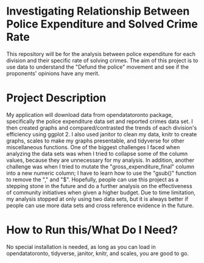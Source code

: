 # Investigating Relationship Between Police Expenditure and Solved Crime Rate
This repository will be for the analysis between police expenditure for each division and their specific rate of solving crimes. The aim of this project is to use data to understand the "Defund the police" movement and see if the proponents' opinions have any merit. 

# Project Description
My application will download data from opendatatoronto package, specifically the police expenditure data set and reported crimes data set. I then created graphs and compared/contrasted the trends of each division's efficiency using ggplot 2. I also used janitor to clean my data, knitr to create graphs, scales to make my graphs presentable, and tidyverse for other miscellaneous functions. One of the biggest challenges I faced when analyzing the data sets was when I tried to collapse some of the column values, because they are unnecessary for my analysis. In addition, another challenge was when I tried to mutate the "gross_expenditure_final" column into a new numeric column; I have to learn how to use the "gsub()" function to remove the "," and "$". Hopefully, people can use this project as a stepping stone in the future and do a further analysis on the effectiveness of community initiatives when given a higher budget. Due to time limitation, my analysis stopped at only using two data sets, but it is always better if people can use more data sets and cross reference evidence in the future.

# How to Run this/What Do I Need?
No special installation is needed, as long as you can load in opendatatoronto, tidyverse, janitor, knitr, and scales, you are good to go.
 